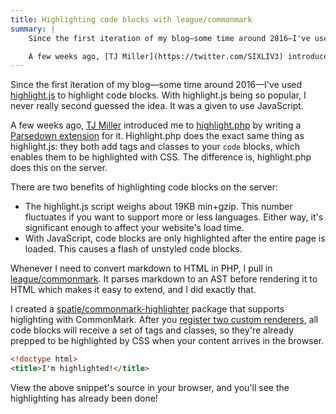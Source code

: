 ```yaml
---
title: Highlighting code blocks with league/commonmark
summary: |
    Since the first iteration of my blog—some time around 2016—I've used [highlight.js](https://highlightjs.org/) to highlight code blocks. With highlight.js being so popular, I never really second guessed the idea. It was a given to use JavaScript.

    A few weeks ago, [TJ Miller](https://twitter.com/SIXLIV3) introduced me to [highlight.php](https://github.com/scrivo/highlight.php) by writing a [Parsedown extension](https://github.com/sixlive/parsedown-highlight) for it. Highlight.php does the exact same thing as highlight.js: they both add tags and classes to your `code` blocks, which enables them to be highlighted with CSS. The difference is, highlight.php does this on the server.
---
```

Since the first iteration of my blog—some time around 2016—I've used [highlight.js](https://highlightjs.org/) to highlight code blocks. With highlight.js being so popular, I never really second guessed the idea. It was a given to use JavaScript.

A few weeks ago, [TJ Miller](https://twitter.com/SIXLIV3) introduced me to [highlight.php](https://github.com/scrivo/highlight.php) by writing a [Parsedown extension](https://github.com/sixlive/parsedown-highlight) for it. Highlight.php does the exact same thing as highlight.js: they both add tags and classes to your `code` blocks, which enables them to be highlighted with CSS. The difference is, highlight.php does this on the server.

There are two benefits of highlighting code blocks on the server:

- The highlight.js script weighs about 19KB min+gzip. This number fluctuates if you want to support more or less languages. Either way, it's significant enough to affect your website's load time.
- With JavaScript, code blocks are only highlighted after the entire page is loaded. This causes a flash of unstyled code blocks.

Whenever I need to convert markdown to HTML in PHP, I pull in [league/commonmark](https://github.com/thephpleague/commonmark). It parses markdown to an AST before rendering it to HTML which makes it easy to extend, and I did exactly that.

I created a [spatie/commonmark-highlighter](https://github.com/spatie/commonmark-highlighter) package that supports higlighting with CommonMark. After you [register two custom renderers](https://github.com/spatie/commonmark-highlighter#usage), all code blocks will receive a set of tags and classes, so they're already prepped to be highlighted by CSS when your content arrives in the browser.

```html
<!doctype html>
<title>I'm highlighted!</title>
```

View the above snippet's source in your browser, and you'll see the highlighting has already been done!

